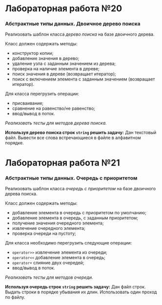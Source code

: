 # Лабораторная работа №20
### Абстрактные типы данных. Двоичное дерево поиска
Реализовать шаблон класса _дерево поиска_ на базе двоичного дерева.

Класс должен содержать методы:
* конструктор копии;
* добавление значения в дерево;
* удаление узла с заданным значением из дерева;
* проверка на наличие элемента в дереве;
* поиск значения в дереве (возвращает итератор);
* поиск с включением элемента с заданным значением (возвращает итератор).

Для класса перегрузить операции:
* присваивание;
* сравнение на равенство/не равенство;
* ввод/вывод в поток.

_Реализовать тесты для методов дерева поиска._

**Используя дерево поиска строк `string` решить задачу:**
Дан текстовый файл. Вывести все слова встречающиеся в файле в алфавитном порядке.

# Лабораторная работа №21
### Абстрактные типы данных. Очередь с приоритетом
Реализовать шаблон класса _очередь с приоритетом_ на базе двоичного дерева поиска.

Класс должен содержать методы: 

* добавление элемента в очередь с приоритетом по умолчанию;
* добавление элемента в очередь, с заданным приоритетом; 
* получение значения очередного элемента; 
* извлечение очередного элемента; 
* проверка очереди на пустоту; 

Для класса необходимо перегрузить следующие операции: 

* `operator>>` извлечение элемента из очереди;
* `operator<<` добавление элемента в очередь; 
* `operator+` слияние двух очередей; 
* ввод/вывод в поток. 

_Реализовать тесты для методов очереди._

**Используя очередь строк `string` решить задачу:** 
Дан файл строк. Выдать строки в порядке убывания их длин. Использовать один проход по файлу.
